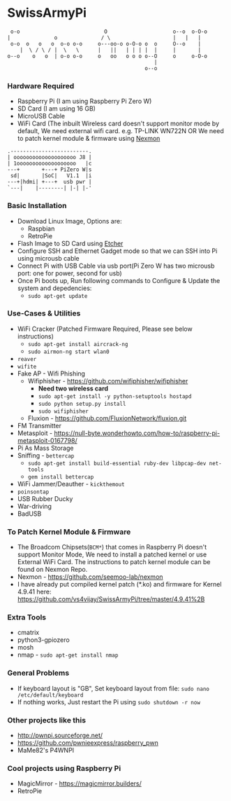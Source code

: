 # SwissArmyPi

```
 o-o                           O                     o--o  o-O-o 
|              o              / \                    |   |   |   
 o-o  o   o   o  o-o o-o     o---oo-o o-O-o o  o     O--o    |   
    |  \ / \ / |  \   \      |   ||   | | | |  |     |       |   
o--o    o   o  | o-o o-o     o   oo   o o o o--O     o     o-O-o 
                                               |                 
                                            o--o                 
 ```

### Hardware Required
- Raspberry Pi (I am using Raspberry Pi Zero W)
- SD Card (I am using 16 GB)
- MicroUSB Cable
- WiFi Card (The inbuilt Wireless card doesn't support monitor mode by default, We need external wifi card. e.g. TP-LINK WN722N OR We need to patch kernel module & firmware using [Nexmon](https://github.com/seemoo-lab/nexmon)

```
.-------------------------.
| oooooooooooooooooooo J8 |
| 1ooooooooooooooooooo   |c
---+       +---+ PiZero W|s
 sd|       |SoC|   V1.1  |i
---+|hdmi| +---+  usb pwr |
`---|    |--------| |-| |-'
```

### Basic Installation
- Download Linux Image, Options are:
  - Raspbian
  - RetroPie
- Flash Image to SD Card using [Etcher](https://etcher.io/)
- Configure SSH and Ethernet Gadget mode so that we can SSH into Pi using microusb cable
- Connect Pi with USB Cable via usb port(Pi Zero W has two microusb port: one for power, second for usb)
- Once Pi boots up, Run following commands to Configure & Update the system and depedencies:
  - `sudo apt-get update`
 

### Use-Cases & Utilities
- WiFi Cracker (Patched Firmware Required, Please see below instructions)
  - `sudo apt-get install aircrack-ng`
  - `sudo airmon-ng start wlan0`
- `reaver`
- `wifite`
- Fake AP - Wifi Phishing
  - Wifiphisher - https://github.com/wifiphisher/wifiphisher
    - **Need two wireless card**
    - `sudo apt-get install -y python-setuptools hostapd`
    - `sudo python setup.py install`
    - `sudo wifiphisher`
  - Fluxion - https://github.com/FluxionNetwork/fluxion.git
- FM Transmitter
- Metasploit - https://null-byte.wonderhowto.com/how-to/raspberry-pi-metasploit-0167798/
- Pi As Mass Storage
- Sniffing - `bettercap`
  - `sudo apt-get install build-essential ruby-dev libpcap-dev net-tools`
  - `gem install bettercap`
- WiFi Jammer/Deauther - `kickthemout`
- `poinsontap`
- USB Rubber Ducky
- War-driving
- BadUSB


### To Patch Kernel Module & Firmware
- The Broadcom Chipsets(`BCM*`) that comes in Raspberry Pi doesn't support Monitor Mode, We need to install a patched kernel or use External WiFi Card. The instructions to patch kernel module can be found on Nexmon Repo.
- Nexmon - https://github.com/seemoo-lab/nexmon
- I have already put compiled kernel patch (\*.ko) and firmware for Kernel 4.9.41 here: https://github.com/vs4vijay/SwissArmyPi/tree/master/4.9.41%2B


### Extra Tools
- cmatrix
- python3-gpiozero
- mosh
- nmap - `sudo apt-get install nmap`


### General Problems
- If keyboard layout is "GB", Set keyboard layout from file: `sudo nano /etc/default/keyboard`
- If nothing works, Just restart the Pi using `sudo shutdown -r now`


### Other projects like this
- http://pwnpi.sourceforge.net/
- https://github.com/pwnieexpress/raspberry_pwn
- MaMe82's P4WNPI


### Cool projects using Raspberry Pi
- MagicMirror - https://magicmirror.builders/
- RetroPie

